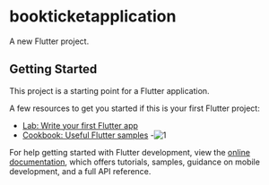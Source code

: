 # bookticketapplication

A new Flutter project.

## Getting Started

This project is a starting point for a Flutter application.

A few resources to get you started if this is your first Flutter project:

- [Lab: Write your first Flutter app](https://docs.flutter.dev/get-started/codelab)
- [Cookbook: Useful Flutter samples](https://docs.flutter.dev/cookbook)
-![1](https://user-images.githubusercontent.com/108538497/221456989-1d4d50f9-ecd4-436c-ba13-60da4111099a.jpeg)


For help getting started with Flutter development, view the
[online documentation](https://docs.flutter.dev/), which offers tutorials,
samples, guidance on mobile development, and a full API reference.

